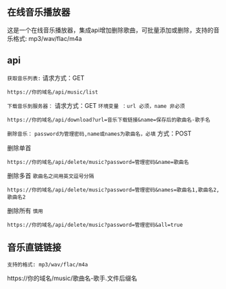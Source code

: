 ## 在线音乐播放器

这是一个在线音乐播放器，集成api增加删除歌曲，可批量添加或删除，支持的音乐格式: mp3/wav/flac/m4a

## api
```获取音乐列表:``` 
请求方式：GET
```
https://你的域名/api/music/list
```

```下载音乐到服务器：```
请求方式：GET
```环境变量 ：url 必须，name 非必须```
```
https://你的域名/api/download?url=音乐下载链接&name=保存后的歌曲名-歌手名
```

```删除音乐：```
```password为管理密码,name或names为歌曲名，必填```
方式：POST

删除单首
```
https://你的域名/api/delete/music?password=管理密码&name=歌曲名
```
删除多首
```歌曲名之间用英文逗号分隔```
```
https://你的域名/api/delete/music?password=管理密码&names=歌曲名1,歌曲名2,歌曲名2
```

删除所有
```慎用```
```
https://你的域名/api/delete/music?password=管理密码&all=true
```

## 音乐直链链接
```支持的格式: mp3/wav/flac/m4a```

https://你的域名/music/歌曲名-歌手.文件后缀名

